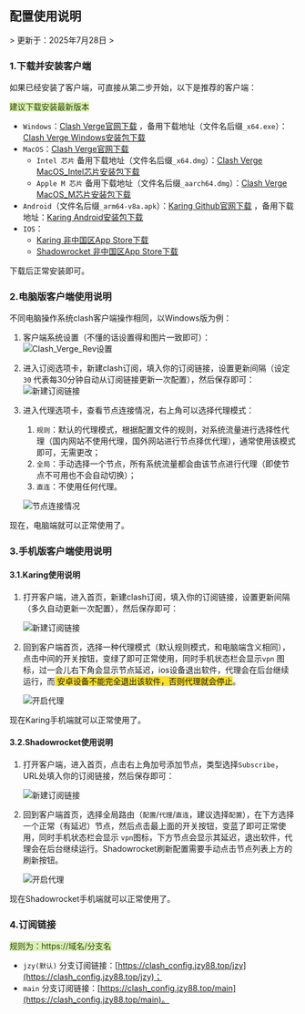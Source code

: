 <h2>配置使用说明</h2>
> 更新于：2025年7月28日
>

<h3 id="JCmiJ">1.下载并安装客户端</h3>
如果已经安装了客户端，可直接从第二步开始，以下是推荐的客户端：

<font style="background:#DBF1B7;color:#2A4200">建议下载安装最新版本</font>

+ `Windows`：[Clash Verge官网下载](https://www.clashverge.dev/install.html#__tabbed_1_1)
  ，备用下载地址（文件名后缀`_x64.exe`）：[Clash Verge Windows安装包下载](https://proxy.jzy88.top/https://github.com/clash-verge-rev/clash-verge-rev/releases/latest)
+ `MacOS`：[Clash Verge官网下载](https://www.clashverge.dev/install.html#__tabbed_1_3)
    - `Intel 芯片`
      备用下载地址（文件名后缀`_x64.dmg`）：[Clash Verge MacOS_Intel芯片安装包下载](https://proxy.jzy88.top/https://github.com/clash-verge-rev/clash-verge-rev/releases/latest)
    - `Apple M 芯片`
      备用下载地址（文件名后缀`_aarch64.dmg`）：[Clash Verge MacOS_M芯片安装包下载](https://proxy.jzy88.top/https://github.com/clash-verge-rev/clash-verge-rev/releases/latest)
+ `Android`（文件名后缀`_arm64-v8a.apk`）：[Karing Github官网下载](https://github.com/KaringX/karing/releases/latest)
，备用下载地址：[Karing Android安装包下载](https://proxy.jzy88.top/https://github.com/KaringX/karing/releases/latest)
+ `IOS`：
    - [Karing 非中国区App Store下载](https://apps.apple.com/us/app/karing/id6472431552)
    - [Shadowrocket 非中国区App Store下载](https://apps.apple.com/us/app/shadowrocket/id932747118)

下载后正常安装即可。

<h3 id="PnwM8">2.电脑版客户端使用说明</h3>
不同电脑操作系统clash客户端操作相同，以Windows版为例：

1. 客户端系统设置（不懂的话设置得和图片一致即可）：![Clash_Verge_Rev设置](images/电脑端_系统设置.png)

2. 进入订阅选项卡，新建clash订阅，填入你的订阅链接，设置更新间隔（设定`30`
   代表每30分钟自动从订阅链接更新一次配置），然后保存即可：![新建订阅链接](images/电脑端_新建订阅链接.png)

3. 进入代理选项卡，查看节点连接情况，右上角可以选择代理模式：
    1. `规则`：默认的代理模式，根据配置文件的规则，对系统流量进行选择性代理（国内网站不使用代理，国外网站进行节点择优代理），通常使用该模式即可，无需更改；
    2. `全局`：手动选择一个节点，所有系统流量都会由该节点进行代理（即使节点不可用也不会自动切换）；
    3. `直连`：不使用任何代理。

   ![节点连接情况](images/电脑端_节点连接情况.png)

现在，电脑端就可以正常使用了。

<h3 id="KFrlH">3.手机版客户端使用说明</h3>

<h4 id="KFpjH">3.1.Karing使用说明</h4>

1. 打开客户端，进入首页，新建clash订阅，填入你的订阅链接，设置更新间隔（多久自动更新一次配置），然后保存即可：

   ![新建订阅链接](images/手机端_Karing新建订阅链接.png)

2. 回到客户端首页，选择一种代理模式（默认规则模式，和电脑端含义相同），点击中间的开关按钮，变绿了即可正常使用，同时手机状态栏会显示`vpn`
   图标，过一会儿右下角会显示节点延迟，ios设备退出软件，代理会在后台继续运行，而<font style="background-color:#FBDE28;">
   安卓设备不能完全退出该软件，否则代理就会停止</font>。

   ![开启代理](images/手机端_Karing开启代理.png)

现在Karing手机端就可以正常使用了。

<h4 id="CFpjD">3.2.Shadowrocket使用说明</h4>

1. 打开客户端，进入首页，点击右上角加号添加节点，类型选择`Subscribe`，URL处填入你的订阅链接，然后保存即可：

   ![新建订阅链接](images/手机端_Shadowrocket新建订阅链接.png)

2. 回到客户端首页，选择全局路由（`配置`/`代理`/`直连`，建议选择`配置`），在下方选择一个正常（有延迟）节点，然后点击最上面的开关按钮，变蓝了即可正常使用，同时手机状态栏会显示
   `vpn`图标，下方节点会显示其延迟，退出软件，代理会在后台继续运行。Shadowrocket刷新配置需要手动点击节点列表上方的刷新按钮。

   ![开启代理](images/手机端_Shadowrocket开启代理.png)

现在Shadowrocket手机端就可以正常使用了。

<h3 id="PasC5">4.订阅链接</h3>

<font style="background:#DBF1B7;color:#2A4200">规则为：https://域名/分支名</font>

+ `jzy(默认)` 分支订阅链接：[https://clash_config.jzy88.top/jzy](https://clash_config.jzy88.top/jzy)；
+ `main` 分支订阅链接：[https://clash_config.jzy88.top/main](https://clash_config.jzy88.top/main)。

